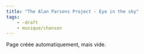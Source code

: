 ```yaml
---
title: "The Alan Parsons Project - Eye in the sky"
tags:
    - -draft
    - musique/chanson
---
```


Page créée automatiquement, mais vide.
